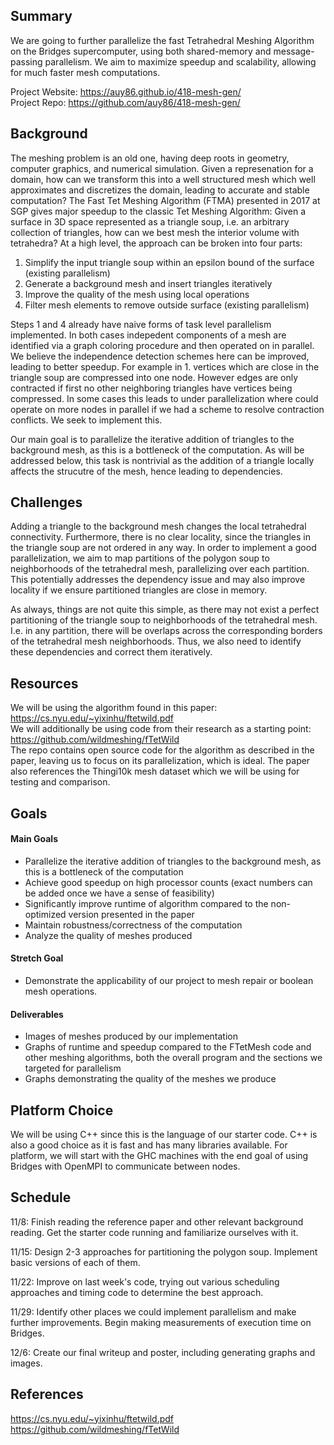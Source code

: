 ## Summary
We are going to further parallelize the fast Tetrahedral Meshing Algorithm on the Bridges supercomputer, using both shared-memory and message-passing parallelism. We aim to maximize speedup and scalability, allowing for much faster mesh computations.

Project Website: <https://auy86.github.io/418-mesh-gen/> <br>
Project Repo: <https://github.com/auy86/418-mesh-gen/>

## Background
The meshing problem is an old one, having deep roots in geometry, computer graphics, and numerical simulation. Given a represenation for a domain, how can we transform this into a well structured mesh which well approximates and discretizes the domain, leading to accurate and stable computation? The Fast Tet Meshing Algorithm (FTMA) presented in 2017 at SGP gives major speedup to the classic Tet Meshing Algorithm: Given a surface in 3D space represented as a triangle soup, i.e. an arbitrary collection of triangles, how can we best mesh the interior volume with tetrahedra? At a high level, the approach can be broken into four parts:
1. Simplify the input triangle soup within an epsilon bound of the surface (existing parallelism)
2. Generate a background mesh and insert triangles iteratively 
3. Improve the quality of the mesh using local operations
4. Filter mesh elements to remove outside surface (existing parallelism)

Steps 1 and 4 already have naive forms of task level parallelism implemented. In both cases indepedent components of a mesh are identified via a graph coloring procedure and then operated on in parallel. We believe the independence detection schemes here can be improved, leading to better speedup. For example in 1. vertices which are close in the triangle soup are compressed into one node. However edges are only contracted if first no other neighboring triangles have vertices being compressed. In some cases this leads to under parallelization where could operate on more nodes in parallel if we had a scheme to resolve contraction conflicts. We seek to implement this.

Our main goal is to parallelize the iterative addition of triangles to the background mesh, as this is a bottleneck of the computation. As will be addressed below, this task is nontrivial as the addition of a triangle locally affects the strucutre of the mesh, hence leading to dependencies.

## Challenges
Adding a triangle to the background mesh changes the local tetrahedral connectivity. Furthermore, there is no clear locality, since the triangles in the triangle soup are not ordered in any way. In order to implement a good parallelization, we aim to map partitions of the polygon soup to neighborhoods of the tetrahedral mesh, parallelizing over each partition. This potentially addresses the dependency issue and may also improve locality if we ensure partitioned triangles are close in memory.

As always, things are not quite this simple, as there may not exist a perfect partitioning of the triangle soup to neighborhoods of the tetrahedral mesh. I.e. in any partition, there will be overlaps across the corresponding borders of the tetrahedral mesh neighborhoods. Thus, we also need to identify these dependencies and correct them iteratively.

## Resources 
We will be using the algorithm found in this paper: <https://cs.nyu.edu/~yixinhu/ftetwild.pdf> <br>
We will additionally be using code from their research as a starting point: <https://github.com/wildmeshing/fTetWild> <br> 
The repo contains open source code for the algorithm as described in the paper, leaving us to focus on its parallelization, which is ideal. The paper also references the Thingi10k mesh dataset which we will be using for testing and comparison.

## Goals
#### Main Goals
- Parallelize the iterative addition of triangles to the background mesh, as this is a bottleneck of the computation
- Achieve good speedup on high processor counts (exact numbers can be added once we have a sense of feasibility)
- Significantly improve runtime of algorithm compared to the non-optimized version presented in the paper
- Maintain robustness/correctness of the computation
- Analyze the quality of meshes produced

#### Stretch Goal
- Demonstrate the applicability of our project to mesh repair or boolean mesh operations.

#### Deliverables
- Images of meshes produced by our implementation
- Graphs of runtime and speedup compared to the FTetMesh code and other meshing algorithms, both the overall program and the sections we targeted for parallelism
- Graphs demonstrating the quality of the meshes we produce

## Platform Choice
We will be using C++ since this is the language of our starter code. C++ is also a good choice as it is fast and has many libraries available. For platform, we will start with the GHC machines with the end goal of using Bridges with OpenMPI to communicate between nodes.

## Schedule
11/8: Finish reading the reference paper and other relevant background reading. Get the starter code running and familiarize ourselves with it. 

11/15: Design 2-3 approaches for partitioning the polygon soup. Implement basic versions of each of them.

11/22: Improve on last week's code, trying out various scheduling approaches and timing code to determine the best approach.

11/29: Identify other places we could implement parallelism and make further improvements. Begin making measurements of execution time on Bridges.

12/6: Create our final writeup and poster, including generating graphs and images.


## References
<https://cs.nyu.edu/~yixinhu/ftetwild.pdf> <br>
<https://github.com/wildmeshing/fTetWild>
